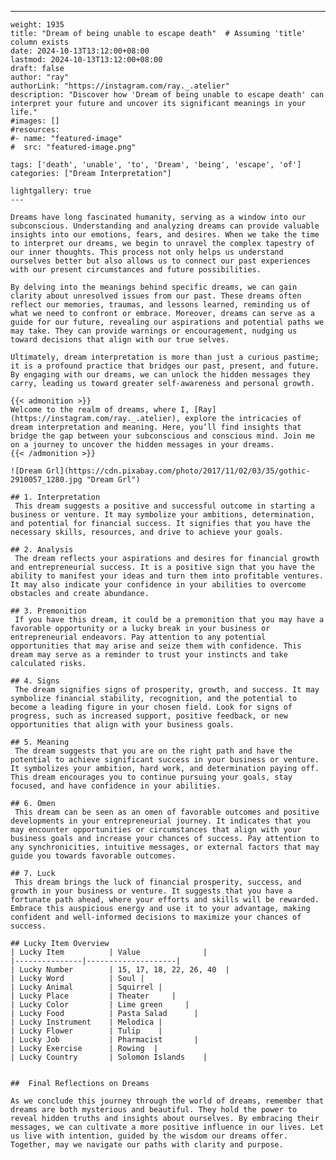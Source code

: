 ---
    weight: 1935
    title: "Dream of being unable to escape death"  # Assuming 'title' column exists
    date: 2024-10-13T13:12:00+08:00
    lastmod: 2024-10-13T13:12:00+08:00
    draft: false
    author: "ray"
    authorLink: "https://instagram.com/ray._.atelier"
    description: "Discover how 'Dream of being unable to escape death' can interpret your future and uncover its significant meanings in your life."
    #images: []
    #resources:
    #- name: "featured-image"
    #  src: "featured-image.png"
    
    tags: ['death', 'unable', 'to', 'Dream', 'being', 'escape', 'of']
    categories: ["Dream Interpretation"]
    
    lightgallery: true
    ---
    
    Dreams have long fascinated humanity, serving as a window into our subconscious. Understanding and analyzing dreams can provide valuable insights into our emotions, fears, and desires. When we take the time to interpret our dreams, we begin to unravel the complex tapestry of our inner thoughts. This process not only helps us understand ourselves better but also allows us to connect our past experiences with our present circumstances and future possibilities.
    
    By delving into the meanings behind specific dreams, we can gain clarity about unresolved issues from our past. These dreams often reflect our memories, traumas, and lessons learned, reminding us of what we need to confront or embrace. Moreover, dreams can serve as a guide for our future, revealing our aspirations and potential paths we may take. They can provide warnings or encouragement, nudging us toward decisions that align with our true selves.
    
    Ultimately, dream interpretation is more than just a curious pastime; it is a profound practice that bridges our past, present, and future. By engaging with our dreams, we can unlock the hidden messages they carry, leading us toward greater self-awareness and personal growth.
    
    {{< admonition >}}
    Welcome to the realm of dreams, where I, [Ray](https://instagram.com/ray._.atelier), explore the intricacies of dream interpretation and meaning. Here, you’ll find insights that bridge the gap between your subconscious and conscious mind. Join me on a journey to uncover the hidden messages in your dreams.
    {{< /admonition >}}
    
    ![Dream Grl](https://cdn.pixabay.com/photo/2017/11/02/03/35/gothic-2910057_1280.jpg "Dream Grl")
    
    ## 1. Interpretation
     This dream suggests a positive and successful outcome in starting a business or venture. It may symbolize your ambitions, determination, and potential for financial success. It signifies that you have the necessary skills, resources, and drive to achieve your goals.
    
    ## 2. Analysis
     The dream reflects your aspirations and desires for financial growth and entrepreneurial success. It is a positive sign that you have the ability to manifest your ideas and turn them into profitable ventures. It may also indicate your confidence in your abilities to overcome obstacles and create abundance.
    
    ## 3. Premonition
     If you have this dream, it could be a premonition that you may have a favorable opportunity or a lucky break in your business or entrepreneurial endeavors. Pay attention to any potential opportunities that may arise and seize them with confidence. This dream may serve as a reminder to trust your instincts and take calculated risks.
    
    ## 4. Signs
     The dream signifies signs of prosperity, growth, and success. It may symbolize financial stability, recognition, and the potential to become a leading figure in your chosen field. Look for signs of progress, such as increased support, positive feedback, or new opportunities that align with your business goals.
    
    ## 5. Meaning
     The dream suggests that you are on the right path and have the potential to achieve significant success in your business or venture. It symbolizes your ambition, hard work, and determination paying off. This dream encourages you to continue pursuing your goals, stay focused, and have confidence in your abilities.
    
    ## 6. Omen
     This dream can be seen as an omen of favorable outcomes and positive developments in your entrepreneurial journey. It indicates that you may encounter opportunities or circumstances that align with your business goals and increase your chances of success. Pay attention to any synchronicities, intuitive messages, or external factors that may guide you towards favorable outcomes.
    
    ## 7. Luck
     This dream brings the luck of financial prosperity, success, and growth in your business or venture. It suggests that you have a fortunate path ahead, where your efforts and skills will be rewarded. Embrace this auspicious energy and use it to your advantage, making confident and well-informed decisions to maximize your chances of success.
    
    ## Lucky Item Overview
    | Lucky Item          | Value              |
    |---------------|--------------------|
    | Lucky Number        | 15, 17, 18, 22, 26, 40  |
    | Lucky Word          | Soul |
    | Lucky Animal        | Squirrel |
    | Lucky Place         | Theater     |
    | Lucky Color         | Lime green     |
    | Lucky Food          | Pasta Salad      |
    | Lucky Instrument    | Melodica |
    | Lucky Flower        | Tulip    |
    | Lucky Job           | Pharmacist       |
    | Lucky Exercise      | Rowing  |
    | Lucky Country       | Solomon Islands    |
    
    
    ##  Final Reflections on Dreams
    
    As we conclude this journey through the world of dreams, remember that dreams are both mysterious and beautiful. They hold the power to reveal hidden truths and insights about ourselves. By embracing their messages, we can cultivate a more positive influence in our lives. Let us live with intention, guided by the wisdom our dreams offer. Together, may we navigate our paths with clarity and purpose.
    